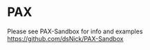 PAX
===========
Please see PAX-Sandbox for info and examples
https://github.com/dsNick/PAX-Sandbox


